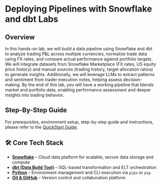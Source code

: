 # Deploying Pipelines with Snowflake and dbt Labs

## Overview

In this hands-on lab, we will build a data pipeline using Snowflake and dbt to analyze trading P&L across multiple currencies, normalize trade data using FX rates, and compare actual performance against portfolio targets. We will integrate datasets from Snowflake Marketplace (FX rates, US equity price history) and manual sources (trading history, target allocation ratios) to generate insights. Additionally, we will leverage LLMs to extract patterns and sentiment from trader execution notes, helping assess decision-making. By the end of this lab, you will have a working pipeline that blends market and portfolio data, enabling performance assessment and deeper insights into trading behavior.

## Step-By-Step Guide

For prerequisites, environment setup, step-by-step guide and instructions, please refer to the [QuickStart Guide](https://quickstarts.snowflake.com/guide/data_engineering_deploying_pipelines_with_snowflake_and_dbt_labs/index.html).


## 🛠 Core Tech Stack

- **[Snowflake](https://www.snowflake.com/)** – Cloud data platform for scalable, secure data storage and compute
- **[dbt (Data Build Tool)](https://www.getdbt.com/)** – SQL-based transformation and ELT orchestration
- **[Python](https://www.python.org/)** – Environment management and CLI execution via `pipx` or `pip`
- **[Git & GitHub](https://github.com/)** – Version control and collaboration platform
